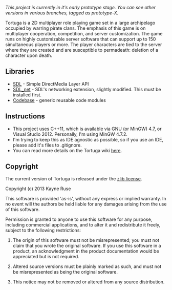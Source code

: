 _This project is currently in it's early prototype stage. You can see other
versions in various branches, tagged as prototype-X._

Tortuga is a 2D multiplayer role playing game set in a large archipelago
occupied by warring pirate clans. The emphasis of this game is on multiplayer
cooperation, competition, and server customization. The game runs on highly
customizable server software that can support up to 150 simultaneous players or
more. The player characters are tied to the server where they are created and
are susceptible to permadeath: deletion of a character upon death.

## Libraries

* [SDL](http://www.libsdl.org/) - Simple DirectMedia Layer API
* [SDL_net](http://www.libsdl.org/projects/SDL_net/) - SDL's networking
extension, slightly modified. This must be installed first.
* [Codebase](https://github.com/Ratstail91/Codebase) - generic reusable code
modules

## Instructions

* This project uses C++11, which is available via GNU (or MinGW) 4.7, or Visual
Studio 2012. Personally, I'm using MinGW 4.7.2.
* I'm trying to keep this as IDE agnostic as possible, so if you use an IDE,
please add it's files to .gitignore.
* You can read more details on the Tortuga wiki
[here](https://github.com/Ratstail91/Tortuga/wiki).

## Copyright

The current version of Tortuga is released under the
[zlib license](http://en.wikipedia.org/wiki/Zlib_License).  

Copyright (c) 2013 Kayne Ruse

This software is provided 'as-is', without any express or implied warranty. In
no event will the authors be held liable for any damages arising from the use
of this software.

Permission is granted to anyone to use this software for any purpose, including
commercial applications, and to alter it and redistribute it freely, subject to
the following restrictions:

   1. The origin of this software must not be misrepresented; you must not
   claim that you wrote the original software. If you use this software in a
   product, an acknowledgment in the product documentation would be appreciated
   but is not required.

   2. Altered source versions must be plainly marked as such, and must not be
   misrepresented as being the original software.

   3. This notice may not be removed or altered from any source distribution.
